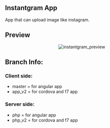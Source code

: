 ## Instantgram App

App that can upload image like instagram. 

## Preview
<p align="center">
  <img alt="instantgram_preview" src="https://user-images.githubusercontent.com/34822808/58255851-19088300-7d98-11e9-9949-723ef8b10d68.png">
</p>

## Branch Info:
### Client side:
- master = for angular app
- app_v2 = for cordova and f7 app

### Server side:
- php = for angular app
- php_v2 = for cordova and f7 app
